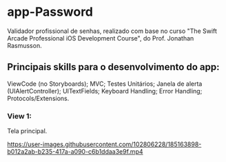 # app-Password
Validador profissional de senhas, realizado com base no curso "The Swift Arcade Professional iOS Development Course", do Prof. Jonathan Rasmusson.

## Principais skills para o desenvolvimento do app:
ViewCode (no Storyboards);
MVC;
Testes Unitários;
Janela de alerta (UIAlertController);
UITextFields;
Keyboard Handling;
Error Handling;
Protocols/Extensions.

### View 1:
Tela principal.

https://user-images.githubusercontent.com/102806228/185163898-b012a2ab-b235-417a-a090-c6b1ddaa3e9f.mp4




